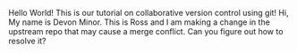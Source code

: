Hello World! This is our tutorial on collaborative version control using git!
Hi, My name is Devon Minor.
This is Ross and I am making a change in the upstream repo that may cause a merge conflict. Can you figure out how to resolve it?

